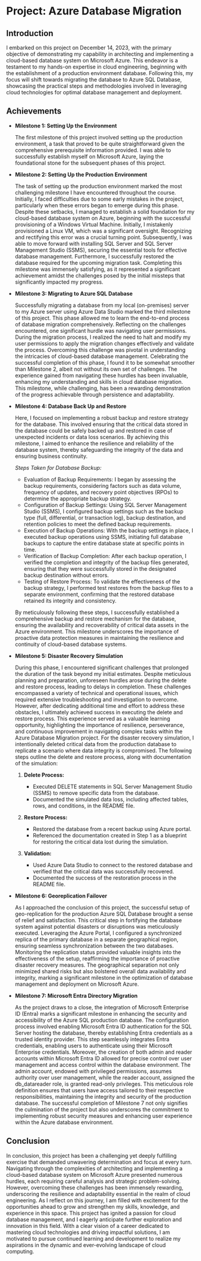 # Project: Azure Database Migration

## Introduction
I embarked on this project on December 14, 2023, with the primary objective of demonstrating my capability in architecting and implementing a cloud-based database system on Microsoft Azure. This endeavor is a testament to my hands-on expertise in cloud engineering, beginning with the establishment of a production environment database. Following this, my focus will shift towards migrating the database to Azure SQL Database, showcasing the practical steps and methodologies involved in leveraging cloud technologies for optimal database management and deployment.

## Achievements

- **Milestone 1: Setting Up the Environment**
  
  The first milestone of this project involved setting up the production environment, a task that proved to be quite straightforward given the comprehensive prerequisite information provided. I was able to successfully establish myself on Microsoft Azure, laying the foundational stone for the subsequent phases of this project.

- **Milestone 2: Setting Up the Production Environment**

  The task of setting up the production environment marked the most challenging milestone I have encountered throughout the course. Initially, I faced difficulties due to some early mistakes in the project, particularly when these errors began to emerge during this phase. Despite these setbacks, I managed to establish a solid foundation for my cloud-based database system on Azure, beginning with the successful provisioning of a Windows Virtual Machine. Initially, I mistakenly provisioned a Linux VM, which was a significant oversight. Recognizing and rectifying this error was a crucial turning point. Subsequently, I was able to move forward with installing SQL Server and SQL Server Management Studio (SSMS), securing the essential tools for effective database management. Furthermore, I successfully restored the database required for the upcoming migration task. Completing this milestone was immensely satisfying, as it represented a significant achievement amidst the challenges posed by the initial missteps that significantly impacted my progress.

- **Milestone 3: Migrating to Azure SQL Database**

  Successfully migrating a database from my local (on-premises) server to my Azure server using Azure Data Studio marked the third milestone of this project. This phase allowed me to learn the end-to-end process of database migration comprehensively. Reflecting on the challenges encountered, one significant hurdle was navigating user permissions. During the migration process, I realized the need to halt and modify my user permissions to apply the migration changes effectively and validate the process. Overcoming this challenge was pivotal in understanding the intricacies of cloud-based database management. Celebrating the successful completion of this phase, I found it to be somewhat smoother than Milestone 2, albeit not without its own set of challenges. The experience gained from navigating these hurdles has been invaluable, enhancing my understanding and skills in cloud database migration. This milestone, while challenging, has been a rewarding demonstration of the progress achievable through persistence and adaptability.

- **Milestone 4: Database Back Up and Restore**
  
  Here, I focused on implementing a robust backup and restore strategy for the database. This involved ensuring that the critical data stored in the database could be safely backed up and restored in case of unexpected incidents or data loss scenarios. By achieving this milestone, I aimed to enhance the resilience and reliability of the database system, thereby safeguarding the integrity of the data and ensuring business continuity.

    *Steps Taken for Database Backup:*
    
    - Evaluation of Backup Requirements: I began by assessing the backup requirements, considering factors such as data volume, frequency of updates, and recovery point objectives (RPOs) to determine the appropriate backup strategy.
    - Configuration of Backup Settings: Using SQL Server Management Studio (SSMS), I configured backup settings such as the backup type (full, differential, or transaction log), backup destination, and retention policies to meet the defined backup requirements.
    - Execution of Backup Operations: With the backup settings in place, I executed backup operations using SSMS, initiating full database backups to capture the entire database state at specific points in time.
    - Verification of Backup Completion: After each backup operation, I verified the completion and integrity of the backup files generated, ensuring that they were successfully stored in the designated backup destination without errors.
    - Testing of Restore Process: To validate the effectiveness of the backup strategy, I performed test restores from the backup files to a separate environment, confirming that the restored database retained its integrity and consistency.

  By meticulously following these steps, I successfully established a comprehensive backup and restore mechanism for the database, ensuring the availability and recoverability of critical data assets in the Azure environment. This milestone underscores the importance of proactive data protection measures in maintaining the resilience and continuity of cloud-based database systems. 

- **Milestone 5: Disaster Recovery Simulation**

  During this phase, I encountered significant challenges that prolonged the duration of the task beyond my initial estimates. Despite meticulous planning and preparation, unforeseen hurdles arose during the delete and restore process, leading to delays in completion. These challenges encompassed a variety of technical and operational issues, which required extensive troubleshooting and investigation to overcome. However, after dedicating additional time and effort to address these obstacles, I ultimately achieved success in executing the delete and restore process. This experience served as a valuable learning opportunity, highlighting the importance of resilience, perseverance, and continuous improvement in navigating complex tasks within the Azure Database Migration project. For the disaster recovery simulation, I intentionally deleted critical data from the production database to replicate a scenario where data integrity is compromised. The following steps outline the delete and restore process, along with documentation of the simulation:
  
  1. **Delete Process:**
     - Executed DELETE statements in SQL Server Management Studio (SSMS) to remove specific data from the database.
     - Documented the simulated data loss, including affected tables, rows, and conditions, in the README file.
  
  2. **Restore Process:**
     - Restored the database from a recent backup using Azure portal.
     - Referenced the documentation created in Step 1 as a blueprint for restoring the critical data lost during the simulation.
  
  3. **Validation:**
     - Used Azure Data Studio to connect to the restored database and verified that the critical data was successfully recovered.
     - Documented the success of the restoration process in the README file.

- **Milestone 6: Georeplication Failover**

  As I approached the conclusion of this project, the successful setup of geo-replication for the production Azure SQL Database brought a sense of relief and satisfaction. This critical step in fortifying the database system against potential disasters or disruptions was meticulously executed. Leveraging the Azure Portal, I configured a synchronized replica of the primary database in a separate geographical region, ensuring seamless synchronization between the two databases. Monitoring the replication status provided valuable insights into the effectiveness of the setup, reaffirming the importance of proactive disaster recovery measures. The geographical separation not only minimized shared risks but also bolstered overall data availability and integrity, marking a significant milestone in the optimization of database management and deployment on Microsoft Azure.
  
- **Milestone 7: Microsoft Entra Directory Migration**
  
  As the project draws to a close, the integration of Microsoft Enterprise ID (Entra) marks a significant milestone in enhancing the security and accessibility of the Azure SQL production database. The configuration process involved enabling Microsoft Entra ID authentication for the SQL Server hosting the database, thereby establishing Entra credentials as a trusted identity provider. This step seamlessly integrates Entra credentials, enabling users to authenticate using their Microsoft Enterprise credentials. Moreover, the creation of both admin and reader accounts within Microsoft Entra ID allowed for precise control over user management and access control within the database environment. The admin account, endowed with privileged permissions, assumes authority over user management, while the reader account, assigned the db_datareader role, is granted read-only privileges. This meticulous role definition ensures that users have access tailored to their respective responsibilities, maintaining the integrity and security of the production database. The successful completion of Milestone 7 not only signifies the culmination of the project but also underscores the commitment to implementing robust security measures and enhancing user experience within the Azure database environment.
  
## Conclusion

  In conclusion, this project has been a challenging yet deeply fulfilling exercise that demanded unwavering determination and focus at every turn. Navigating through the complexities of architecting and implementing a cloud-based database system on Microsoft Azure presented numerous hurdles, each requiring careful analysis and strategic problem-solving. However, overcoming these challenges has been immensely rewarding, underscoring the resilience and adaptability essential in the realm of cloud engineering. As I reflect on this journey, I am filled with excitement for the opportunities ahead to grow and strengthen my skills, knowledge, and experience in this space. This project has ignited a passion for cloud database management, and I eagerly anticipate further exploration and innovation in this field. With a clear vision of a career dedicated to mastering cloud technologies and driving impactful solutions, I am motivated to pursue continued learning and development to realize my aspirations in the dynamic and ever-evolving landscape of cloud computing.

